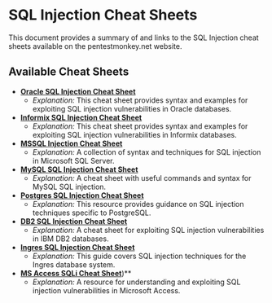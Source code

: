 # SQL Injection Cheat Sheets

This document provides a summary of and links to the SQL Injection cheat sheets available on the pentestmonkey.net website.

## Available Cheat Sheets

- **[Oracle SQL Injection Cheat Sheet](https://pentestmonkey.net/cheat-sheet/sql-injection/oracle-sql-injection-cheat-sheet)**
    - _Explanation:_ This cheat sheet provides syntax and examples for exploiting SQL injection vulnerabilities in Oracle databases.
- **[Informix SQL Injection Cheat Sheet](https://pentestmonkey.net/cheat-sheet/sql-injection/informix-sql-injection-cheat-sheet)**
    - _Explanation:_ This cheat sheet provides syntax and examples for exploiting SQL injection vulnerabilities in Informix databases.
- **[MSSQL Injection Cheat Sheet](https://pentestmonkey.net/cheat-sheet/sql-injection/mssql-sql-injection-cheat-sheet)**
    - _Explanation:_ A collection of syntax and techniques for SQL injection in Microsoft SQL Server.
- **[MySQL SQL Injection Cheat Sheet](https://pentestmonkey.net/cheat-sheet/sql-injection/mysql-sql-injection-cheat-sheet)**
    - _Explanation:_ A cheat sheet with useful commands and syntax for MySQL SQL injection.
- **[Postgres SQL Injection Cheat Sheet](https://pentestmonkey.net/cheat-sheet/sql-injection/postgres-sql-injection-cheat-sheet)**
    - _Explanation:_ This resource provides guidance on SQL injection techniques specific to PostgreSQL.
- **[DB2 SQL Injection Cheat Sheet](https://pentestmonkey.net/cheat-sheet/sql-injection/db2-sql-injection-cheat-sheet)**
    - _Explanation:_ A cheat sheet for exploiting SQL injection vulnerabilities in IBM DB2 databases.
- **[Ingres SQL Injection Cheat Sheet](https://pentestmonkey.net/cheat-sheet/sql-injection/ingres-sql-injection-cheat-sheet)**
    - _Explanation:_ This guide covers SQL injection techniques for the Ingres database system.
- **[MS Access SQLi Cheat Sheet](http://nibblesec.org/files/MSAccessSQLi/MSAccessSQLi.html)**)**
    - _Explanation:_ A resource for understanding and exploiting SQL injection vulnerabilities in Microsoft Access.